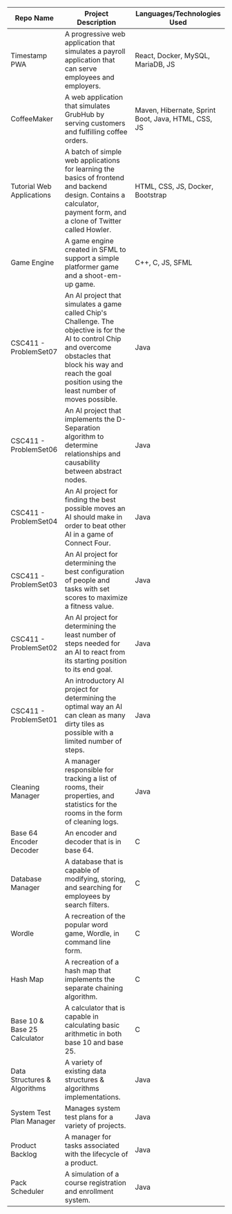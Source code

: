 | Repo Name                    | Project Description                                                                                                                                                                                                      | Languages/Technologies Used                        |
|------------------------------|--------------------------------------------------------------------------------------------------------------------------------------------------------------------------------------------------------------------------|----------------------------------------------------|
| Timestamp PWA                | A progressive web application that simulates a payroll application that can serve employees and employers.                                                                                                               | React, Docker, MySQL, MariaDB, JS                  |
| CoffeeMaker                  | A web application that simulates GrubHub by serving customers and fulfilling coffee orders.                                                                                                                              | Maven, Hibernate, Sprint Boot, Java, HTML, CSS, JS |
| Tutorial Web Applications    | A batch of simple web applications for learning the basics of frontend and backend design. Contains a calculator, payment form, and a clone of Twitter called Howler.                                                    | HTML, CSS, JS, Docker, Bootstrap                   |
| Game Engine                  | A game engine created in SFML to support a simple platformer game and a shoot-em-up game.                                                                                                                                | C++, C, JS, SFML                                   |
| CSC411 - ProblemSet07        | An AI project that simulates a game called Chip's Challenge. The objective is for the AI to control Chip and overcome obstacles that block his way and reach the goal position using the least number of moves possible. | Java                                               |
| CSC411 - ProblemSet06        | An AI project that implements the D-Separation algorithm to determine relationships and causability between abstract nodes.                                                                                              | Java                                               |
| CSC411 - ProblemSet04        | An AI project for finding the best possible moves an AI should make in order to beat other AI in a game of Connect Four.                                                                                                 | Java                                               |
| CSC411 - ProblemSet03        | An AI project for determining the best configuration of people and tasks with set scores to maximize a fitness value.                                                                                                    | Java                                               |
| CSC411 - ProblemSet02        | An AI project for determining the least number of steps needed for an AI to react from its starting position to its end goal.                                                                                            | Java                                               |
| CSC411 - ProblemSet01        | An introductory AI project for determining the optimal way an AI can clean as many dirty tiles as possible with a limited number of steps.                                                                               | Java                                               |
| Cleaning Manager             | A manager responsible for tracking a list of rooms, their properties, and statistics for the rooms in the form of cleaning logs.                                                                                         | Java                                               |
| Base 64 Encoder Decoder      | An encoder and decoder that is in base 64.                                                                                                                                                                               | C                                                  |
| Database Manager             | A database that is capable of modifying, storing, and searching for employees by search filters.                                                                                                                         | C                                                  |
| Wordle                       | A recreation of the popular word game, Wordle, in command line form.                                                                                                                                                     | C                                                  |
| Hash Map                     | A recreation of a hash map that implements the separate chaining algorithm.                                                                                                                                              | C                                                  |
| Base 10 & Base 25 Calculator | A calculator that is capable in calculating basic arithmetic in both base 10 and base 25.                                                                                                                                | C                                                  |
| Data Structures & Algorithms | A variety of existing data structures & algorithms implementations.                                                                                                                                                      | Java                                               |
| System Test Plan Manager     | Manages system test plans for a variety of projects.                                                                                                                                                                     | Java                                               |
| Product Backlog              | A manager for tasks associated with the lifecycle of a product.                                                                                                                                                          | Java                                               |
| Pack Scheduler               | A simulation of a course registration and enrollment system.                                                                                                                                                             | Java                                               |
